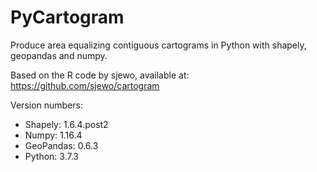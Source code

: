 # PyCartogram
Produce area equalizing contiguous cartograms in Python with shapely, geopandas and numpy.

Based on the R code by sjewo, available at: https://github.com/sjewo/cartogram

Version numbers:
- Shapely: 1.6.4.post2
- Numpy: 1.16.4
- GeoPandas: 0.6.3
- Python: 3.7.3
